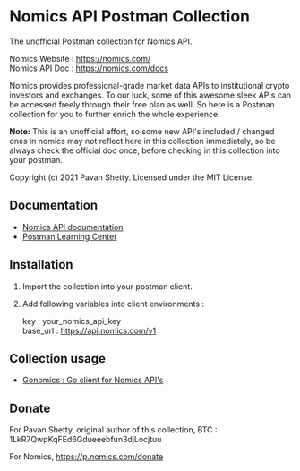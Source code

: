 # Nomics API Postman Collection

The unofficial Postman collection for Nomics API.  

Nomics Website : https://nomics.com/  
Nomics API Doc : https://nomics.com/docs

Nomics provides professional-grade market data APIs to institutional crypto investors and exchanges. To our luck, some of this awesome sleek APIs can be accessed freely through their free plan as well. So here is a Postman collection for you to further enrich the whole experience.

**Note:** This is an unofficial effort, so some new API's included / changed ones in nomics may not reflect here in this collection immediately, so be always check the official doc once, before checking in this collection into your postman.

Copyright (c) 2021 Pavan Shetty. Licensed under the MIT License.

## Documentation

- [Nomics API documentation](https://nomics.com/docs)
- [Postman Learning Center](https://learning.postman.com/docs/getting-started/introduction/)

## Installation

1. Import the collection into your postman client.
2. Add following variables into client environments :
   
   key : your_nomics_api_key  
   base_url : https://api.nomics.com/v1

## Collection usage

- [Gonomics : Go client for Nomics API's](https://github.com/milkywaybrain/gonomics)

## Donate

For Pavan Shetty, original author of this collection, BTC : 1LkR7QwpKqFEd6Gdueeebfun3djLocjtuu

For Nomics, https://p.nomics.com/donate 

